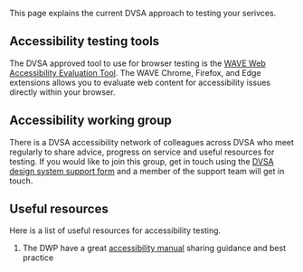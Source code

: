 This page explains the current DVSA approach to testing your serivces.

## Accessibility testing tools

The DVSA approved tool to use for browser testing is the [WAVE Web Accessibility Evaluation Tool](https://wave.webaim.org/extension/). The WAVE Chrome, Firefox, and Edge extensions allows you to evaluate web content for accessibility issues directly within your browser.

## Accessibility working group

There is a DVSA accessibility network of colleagues across DVSA who meet regularly to share advice, progress on service and useful resources for testing. If you would like to join this group, get in touch using the [DVSA design system support form](https://forms.office.com/Pages/ResponsePage.aspx?id=J7hVpE8kl0y1tM5dE7TQDPD3nEj9BlhDt0B0AIMsAuBURVkyRUNIQzQ3QjAwQ1pDREpZUlpCVzlINC4u) and a member of the support team will get in touch.


## Useful resources

Here is a list of useful resources for accessibility testing.

1. The DWP have a great [accessibility manual](https://accessibility-manual.dwp.gov.uk/) sharing guidance and best practice
